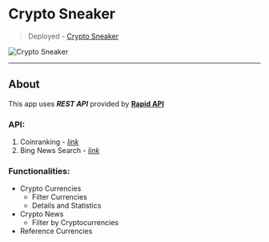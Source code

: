 # Crypto Sneaker
> Deployed - [Crypto Sneaker](https://crypto-sneaker-n1f5ctedi-oraion13.vercel.app/references)

![Crypto Sneaker](https://i.ibb.co/NrR8DW5/image-2022-07-28-204329392.png)

<hr>

## About

This app uses **_REST API_** provided by **[Rapid API](https://rapidapi.com/hub)**

### API:

1. Coinranking - _[link](https://rapidapi.com/Coinranking/api/coinranking1/)_
2. Bing News Search - _[link](https://rapidapi.com/microsoft-azure-org-microsoft-cognitive-services/api/bing-news-search1/)_

### Functionalities:

- Crypto Currencies
  - Filter Currencies
  - Details and Statistics
- Crypto News
  - Filter by Cryptocurrencies
- Reference Currencies